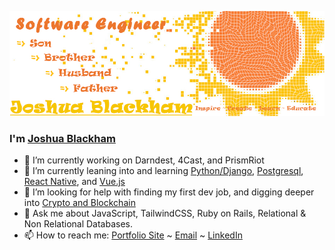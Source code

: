 ![Screenshot](git_header.jpg)

### I'm [Joshua Blackham](https://blackhamjoshua.tech)

- 🔭 I’m currently working on Darndest, 4Cast, and PrismRiot
- 🌱 I’m currently leaning into and learning [Python/Django](https://code.visualstudio.com/docs/python/tutorial-django), [Postgresql](https://www.postgresql.org/), [React Native](https://reactnative.dev/docs/getting-started), and [Vue.js](https://vuejs.org/)
- 🤔 I’m looking for help with finding my first dev job, and digging deeper into [Crypto and Blockchain](https://reactnative.dev/docs/getting-started)
- 💬 Ask me about JavaScript, TailwindCSS, Ruby on Rails, Relational & Non Relational Databases.
- 📫 How to reach me: [Portfolio Site](https://blackhamjoshua.tech) ~ [Email](mailto:blackhamjoshua@comcast.net) ~ [LinkedIn](https://www.linkedin.com/in/blackham~joshua/)
